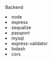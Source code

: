 Backend
<li>node
<li>express
<li>sequalize
<li>passport
<li>mysql
<li>express-validator
<li>lodash
<li>cors
